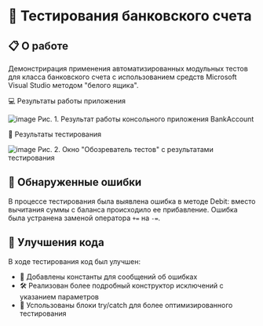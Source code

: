 # 🏦 Тестирования банковского счета

## 📋 О работе
Демонстрирация применения автоматизированных модульных тестов для класса банковского счета с использованием средств Microsoft Visual Studio методом "белого ящика".

💻 Результаты работы приложения

![image](https://github.com/user-attachments/assets/8caf08a9-300c-4490-98c0-5bd762735d82)
Рис. 1. Результат работы консольного приложения BankAccount

🧪 Результаты тестирования

![image](https://github.com/user-attachments/assets/78d9286b-79e5-474b-9afe-ae04f41be418)
Рис. 2. Окно "Обозреватель тестов" с результатами тестирования


## 🐛 Обнаруженные ошибки
В процессе тестирования была выявлена ошибка в методе Debit: вместо вычитания суммы с баланса происходило ее прибавление. Ошибка была устранена заменой оператора `+=` на `-=`.

## 🔧 Улучшения кода
В ходе тестирования код был улучшен:
- 📝 Добавлены константы для сообщений об ошибках
- 🛠️ Реализован более подробный конструктор исключений с указанием параметров
- 🔄 Успользованы блоки try/catch для более оптимизированного тестирования
